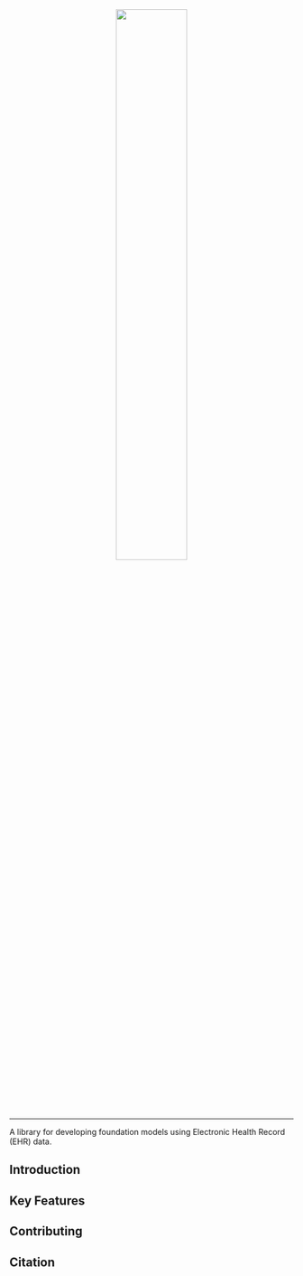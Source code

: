 <div style="text-align:center;">
    <img src="https://github.com/VectorInstitute/odyssey/assets/90617686/34ecf262-e455-4866-a870-300433d09bfe" width="50%">
</div>

--------------------------------------------------------------------------------
A library for developing foundation models using Electronic Health Record (EHR) data.

## Introduction

## Key Features

## Contributing

## Citation

